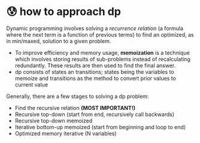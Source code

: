 # 😰 how to approach dp

Dynamic programming involves solving a _recurrence relation_ (a formula where the next term is a function of previous terms) to find an optimized, as in min/maxed, solution to a given problem.

* To improve efficiency and memory usage, **memoization** is a technique which involves storing results of sub-problems instead of recalculating redundantly. These results are then used to find the final answer.
* dp consists of states an transitions; states being the variables to memoize and transitions as the method to convert prior values to current value

Generally, there are a few stages to solving a dp problem:

* Find the recursive relation **(MOST IMPORTANT!)**
* Recursive top-down (start from end, recursively call backwards)
* Recursive top-down memoized
* Iterative bottom-up memoized (start from beginning and loop to end)
* Optimized memory iterative (N variables)
